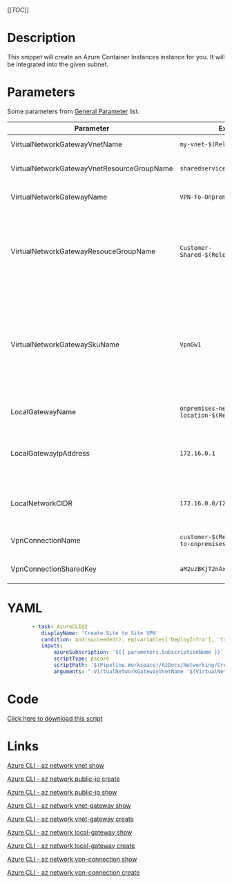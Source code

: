 [[_TOC_]]

# Description

This snippet will create an Azure Container Instances instance for you. It will be integrated into the given subnet.

# Parameters

Some parameters from [General Parameter](/Azure/Azure-CLI-Snippets) list.

| Parameter                                  | Example Value                                            | Description                                                                                                                                                                                                                              |
| ------------------------------------------ | -------------------------------------------------------- | ---------------------------------------------------------------------------------------------------------------------------------------------------------------------------------------------------------------------------------------- |
| VirtualNetworkGatewayVnetName              | `my-vnet-$(Release.EnvironmentName)`                     | The name of the VNET.                                                                                                                                                                                                                    |
| VirtualNetworkGatewayVnetResourceGroupName | `sharedservices-rg`                                      | The resource group of the VNET.                                                                                                                                                                                                          |
| VirtualNetworkGatewayName                  | `VPN-To-Onprem`                                          | The name of the virtual network gateway.                                                                                                                                                                                                 |
| VirtualNetworkGatewayResouceGroupName      | `Customer-Shared-$(Release.EnvironmentName)`             | The resourcegroup where the virtual network gateway should be. This is usually in the same resourcegroup as your vnet.                                                                                                                   |
| VirtualNetworkGatewaySkuName               | `VpnGw1`                                                 | The SKU name for the Virtual network gateway. Accepted values: `Basic, ErGw1AZ, ErGw2AZ, ErGw3AZ, HighPerformance, Standard, UltraPerformance, VpnGw1, VpnGw1AZ, VpnGw2, VpnGw2AZ, VpnGw3, VpnGw3AZ, VpnGw4, VpnGw4AZ, VpnGw5, VpnGw5AZ` |
| LocalGatewayName                           | `onpremises-network-location-$(Release.EnvironmentName)` | The name of the local gateway to use.                                                                                                                                                                                                    |
| LocalGatewayIpAddress                      | `172.16.0.1`                                             | The local IP address for your gateway in your to-be-connected-datacenter.                                                                                                                                                                |
| LocalNetworkCIDR                           | `172.16.0.0/12`                                          | The CIDR for your to-be-connected-datacenter network.                                                                                                                                                                                    |
| VpnConnectionName                          | `customer-$(Release.EnvironmentName)-to-onpremises`      | The name for the connection resource.                                                                                                                                                                                                    |
| VpnConnectionSharedKey                     | `aM2uzBKjT2nAxwKhzS3u`                                   | The shared key for the VPN connection.                                                                                                                                                                                                   |

# YAML

```yaml
        - task: AzureCLI@2
           displayName: 'Create Site to Site VPN'
           condition: and(succeeded(), eq(variables['DeployInfra'], 'true'))
           inputs:
               azureSubscription: '${{ parameters.SubscriptionName }}'
               scriptType: pscore
               scriptPath: '$(Pipeline.Workspace)/AzDocs/Networking/Create-Site-to-Site-VPN.ps1'
               arguments: "-VirtualNetworkGatewayVnetName '$(VirtualNetworkGatewayVnetName)' -VirtualNetworkGatewayVnetResourceGroupName '$(VirtualNetworkGatewayVnetResourceGroupName)' -VirtualNetworkGatewayName '$(VirtualNetworkGatewayName)' -VirtualNetworkGatewayResouceGroupName '$(VirtualNetworkGatewayResouceGroupName)' -VirtualNetworkGatewaySkuName '$(VirtualNetworkGatewaySkuName)' -LocalGatewayName '$(LocalGatewayName)' -LocalGatewayIpAddress '$(LocalGatewayIpAddress)' -LocalNetworkCIDR '$(LocalNetworkCIDR)' -VpnConnectionName '$(VpnConnectionName)' -VpnConnectionSharedKey '$(VpnConnectionSharedKey)'"
```

# Code

[Click here to download this script](../../../../src/Networking/Create-Site-to-Site-VPN.ps1)

# Links

[Azure CLI - az network vnet show](https://docs.microsoft.com/en-us/cli/azure/network/vnet?view=azure-cli-latest#az_network_vnet_show)

[Azure CLI - az network public-ip create](https://docs.microsoft.com/en-us/cli/azure/network/public-ip?view=azure-cli-latest#az_network_public_ip_create)

[Azure CLI - az network public-ip show](https://docs.microsoft.com/en-us/cli/azure/network/public-ip?view=azure-cli-latest#az_network_public_ip_show)

[Azure CLI - az network vnet-gateway show](https://docs.microsoft.com/en-us/cli/azure/network/vnet-gateway?view=azure-cli-latest#az_network_vnet_gateway_show)

[Azure CLI - az network vnet-gateway create](https://docs.microsoft.com/en-us/cli/azure/network/vnet-gateway?view=azure-cli-latest#az_network_vnet_gateway_create)

[Azure CLI - az network local-gateway show](https://docs.microsoft.com/en-us/cli/azure/network/local-gateway?view=azure-cli-latest#az_network_local_gateway_show)

[Azure CLI - az network local-gateway create](https://docs.microsoft.com/en-us/cli/azure/network/local-gateway?view=azure-cli-latest#az_network_local_gateway_create)

[Azure CLI - az network vpn-connection show](https://docs.microsoft.com/en-us/cli/azure/network/vpn-connection?view=azure-cli-latest#az_network_vpn_connection_show)

[Azure CLI - az network vpn-connection create](https://docs.microsoft.com/en-us/cli/azure/network/vpn-connection?view=azure-cli-latest#az_network_vpn_connection_create)
